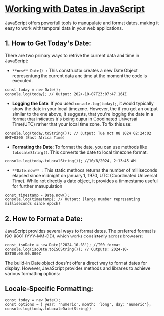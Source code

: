 # [Working with Dates in JavaScript](https://asaqeni.com/learn/js/date-manipulation-guide)

JavaScript offers powerfull tools to manupulate and format dates, making it easy to work with temporal data in your web applications.

## 1. How to Get Today's Date:
There are two primary ways to retrive the current data and time in JavaScript:

+ `**new** Date() :` This constructor creates a new Date Object representung the current data and time at the moment the code is executed.

```Js
const today = new Date();
console.log(today); // Output: 2024-10-07T23:07:47.164Z
```
- **Logging the Date**:
 If you used `console.log(today);`, it would typically show the date in your local timezone. However, the if you get an output similar to the one above, it suggests, that you're logging the date in a format that indicates it's being ouput in Coodinated Universal Time(UTC) rather that your local time zone. To fix this use:
```Js
console.log(today.toString()); // Output: Tue Oct 08 2024 02:24:02 GMT+0300 (East Africa Time)
```
- **Formating the Date**: To format the date, you can use methods like `toLocaleString()`. This converts the date to local timezone format.
```Js
console.log(today.toLocalString()); //10/8/2024, 2:13:45 AM
```
+ `**Date.now** :` This static methods returns the number of milliseconds elapsed since midnight on january 1, 1970, UTC (Coordinated Universal Time). While not directly a date object, it provides a timmestamo useful for further manupulation
```Js
const timestamp = Date.now();
console.log(timestamp); // Output: (large number representing milliseconds since epoch)
```
## 2. How to Format a Date:
JavaScript provides several ways to format dates. The preferred format is ISO 8601 (YYY-MM-DD), which works consistenly across browsers:
```Js
const isoDate = new Date('2024-10-08'); //IS0 format
console.log(isoDate.toISOString()); // Outputs: 2024-10-08T00:00:00.000Z
```
The build-in Date object does'nt offer a direct way to format dates for display. However, JavaScript provides methods and libraries to achieve various formatting options:

## Locale-Specific Formatting:
```Js
const today = new Date();
const options = { year: 'numeric', month: 'long', day: 'numeric'};
console.log(today.toLocaleDate(String))